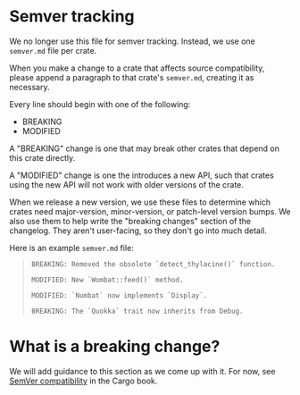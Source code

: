 # Semver tracking

We no longer use this file for semver tracking.  Instead, we use one
`semver.md` file per crate.

When you make a change to a crate that affects source compatibility,
please append a paragraph to that crate's `semver.md`, creating it as
necessary.

Every line should begin with one of the following:
  * BREAKING
  * MODIFIED

A "BREAKING" change is one that may break other crates that depend on
this crate directly.

A "MODIFIED" change is one the introduces a new API, such that crates
using the new API will not work with older versions of the crate.

When we release a new version, we use these files to determine which
crates need major-version, minor-version, or patch-level version bumps.
We also use them to help write the "breaking changes" section of the
changelog. They aren't user-facing, so they don't go into much detail.

Here is an example `semver.md` file:

>```
>BREAKING: Removed the obsolete `detect_thylacine()` function.
>
>MODIFIED: New `Wombat::feed()` method.
>
>MODIFIED: `Numbat` now implements `Display`.
>
>BREAKING: The `Quokka` trait now inherits from Debug.
>```

# What is a breaking change?

We will add guidance to this section as we come up with it. For now, see
[SemVer compatibility] in the Cargo book.

[SemVer Compatibility]: https://doc.rust-lang.org/cargo/reference/semver.html
